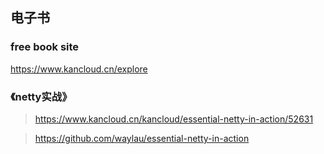 ## 电子书

### free book site
https://www.kancloud.cn/explore

### 《netty实战》
> https://www.kancloud.cn/kancloud/essential-netty-in-action/52631

> https://github.com/waylau/essential-netty-in-action
